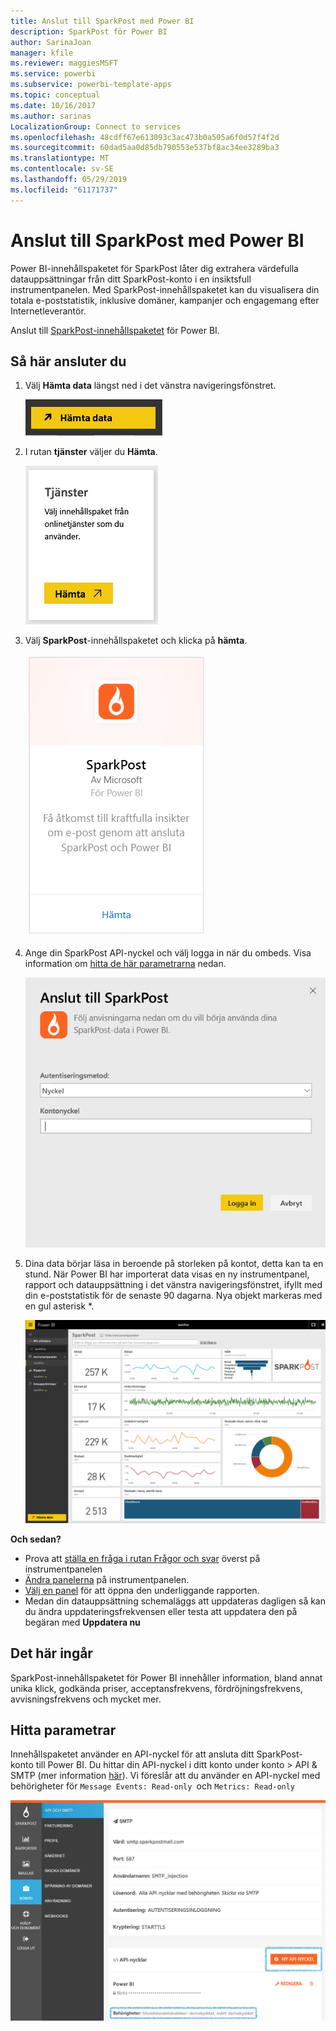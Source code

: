 ```yaml
---
title: Anslut till SparkPost med Power BI
description: SparkPost för Power BI
author: SarinaJoan
manager: kfile
ms.reviewer: maggiesMSFT
ms.service: powerbi
ms.subservice: powerbi-template-apps
ms.topic: conceptual
ms.date: 10/16/2017
ms.author: sarinas
LocalizationGroup: Connect to services
ms.openlocfilehash: 48cdff67e613093c3ac473b0a505a6f0d57f4f2d
ms.sourcegitcommit: 60dad5aa0d85db790553e537bf8ac34ee3289ba3
ms.translationtype: MT
ms.contentlocale: sv-SE
ms.lasthandoff: 05/29/2019
ms.locfileid: "61171737"
---
```

# <a name="connect-to-sparkpost-with-power-bi"></a>Anslut till SparkPost med Power BI
Power BI-innehållspaketet för SparkPost låter dig extrahera värdefulla datauppsättningar från ditt SparkPost-konto i en insiktsfull instrumentpanelen. Med SparkPost-innehållspaketet kan du visualisera din totala e-poststatistik, inklusive domäner, kampanjer och engagemang efter Internetleverantör.

Anslut till [SparkPost-innehållspaketet](https://app.powerbi.com/getdata/services/spark-post) för Power BI.

## <a name="how-to-connect"></a>Så här ansluter du
1. Välj **Hämta data** längst ned i det vänstra navigeringsfönstret.
   
   ![](media/service-connect-to-sparkpost/getdata.png)
2. I rutan **tjänster** väljer du **Hämta**.
   
   ![](media/service-connect-to-sparkpost/services.png)
3. Välj **SparkPost**-innehållspaketet och klicka på **hämta**. 
   
   ![](media/service-connect-to-sparkpost/sparkpost.png)
4. Ange din SparkPost API-nyckel och välj logga in när du ombeds. Visa information om [hitta de här parametrarna](#FindingParams) nedan.
   
   ![](media/service-connect-to-sparkpost/creds.png)
5. Dina data börjar läsa in beroende på storleken på kontot, detta kan ta en stund. När Power BI har importerat data visas en ny instrumentpanel, rapport och datauppsättning i det vänstra navigeringsfönstret, ifyllt med din e-poststatistik för de senaste 90 dagarna. Nya objekt markeras med en gul asterisk \*.
   
   ![](media/service-connect-to-sparkpost/dashboard.png)

**Och sedan?**

* Prova att [ställa en fråga i rutan Frågor och svar](consumer/end-user-q-and-a.md) överst på instrumentpanelen
* [Ändra panelerna](service-dashboard-edit-tile.md) på instrumentpanelen.
* [Välj en panel](consumer/end-user-tiles.md) för att öppna den underliggande rapporten.
* Medan din datauppsättning schemaläggs att uppdateras dagligen så kan du ändra uppdateringsfrekvensen eller testa att uppdatera den på begäran med **Uppdatera nu**

## <a name="whats-included"></a>Det här ingår
SparkPost-innehållspaketet för Power BI innehåller information, bland annat unika klick, godkända priser, acceptansfrekvens, fördröjningsfrekvens, avvisningsfrekvens och mycket mer.

<a name="FindingParams"></a>

## <a name="finding-parameters"></a>Hitta parametrar
Innehållspaketet använder en API-nyckel för att ansluta ditt SparkPost-konto till Power BI. Du hittar din API-nyckel i ditt konto under konto \> API & SMTP (mer information [här](https://support.sparkpost.com/customer/portal/articles/1933377-create-api-keys)). Vi föreslår att du använder en API-nyckel med behörigheter för `Message Events: Read-only `och `Metrics: Read-only`

![](media/service-connect-to-sparkpost/sparkpost1.png)


